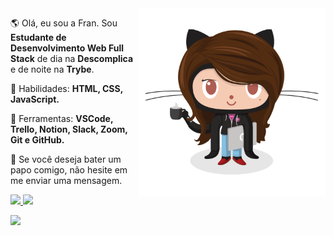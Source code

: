 <img src="https://github.com/frantend/frantend/blob/master/FrantEnd.png" min-width="400px" max-width="300px" width="300px" align="right" alt="Computador">

<p align="left"> 
  🌎  Olá, eu sou a Fran. Sou <strong>Estudante de Desenvolvimento Web Full Stack</strong> de dia na  <strong>Descomplica</strong> e de noite na <strong>Trybe</strong>.
</p>

<p align="left">
  🦄 Habilidades: <strong>HTML, CSS, JavaScript.</strong>
</p>

<p align="left">
  💼 Ferramentas: <strong>VSCode, Trello, Notion, Slack, Zoom, Git e GitHub.</strong>
</p>

<p align="left">
  💌 Se você deseja bater um papo comigo, não hesite em me enviar uma mensagem.
</p>

<p align="left">
  <a href="https://www.instagram.com/franfigueiredoo/" target="_blank" alt="Instagram">
    <img src="https://img.shields.io/badge/-Instagram-1C1C1C?style=for-the-badge&logo=Instagram&logoColor=2ec18b&link=https://www.instagram.com/franfigueiredoo"/>
  </a>
  
  <a href="https://www.linkedin.com/in/francinefigueiredo" target="_blank" alt="Linkedin">
    <img src="https://img.shields.io/badge/-Linkedin-1C1C1C?style=for-the-badge&logo=Linkedin&logoColor=2ec18b&link=https://www.linkedin.com/in/francinefigueiredo"/>
  </a>
  
  <a href = "mailto:francinexfj@gmail.com"><img src="https://img.shields.io/badge/-Gmail-1C1C1C?style=for-the-badge&logo=gmail&logoColor=2ec18b" target="_blank"></a>
  
</p>
